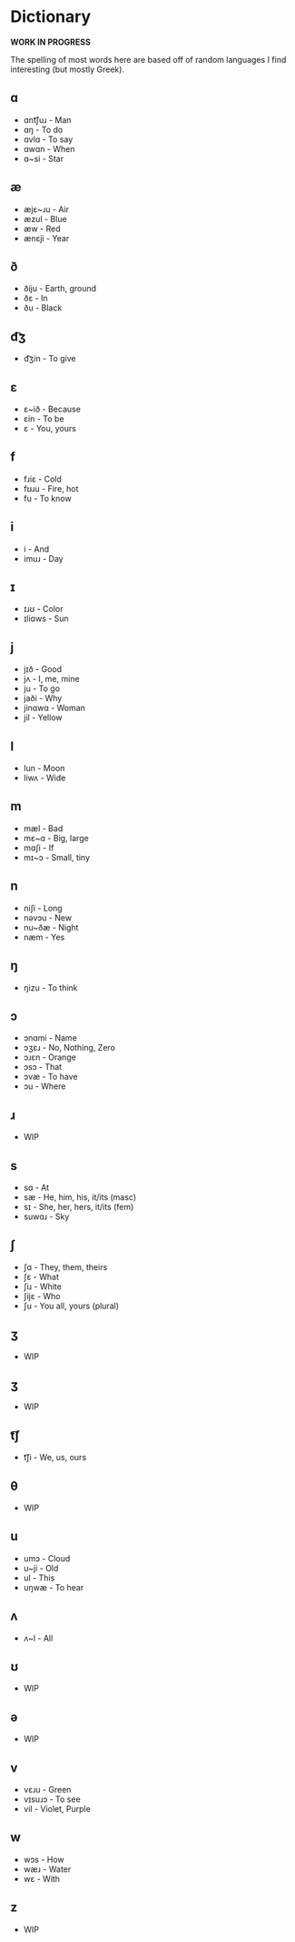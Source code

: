 # Dictionary
**WORK IN PROGRESS**

The spelling of most words here are based off of random languages I find interesting (but mostly Greek).

## ɑ
* ɑnt͡ʃuɹ - Man
* ɑŋ - To do
* ɑvlɑ - To say
* ɑwɑn - When
* ɑ~si - Star

## æ
* æjɛ~ɹu - Air
* æzul - Blue
* æw - Red
* ænɛji - Year

## ð
* ðiju - Earth, ground
* ðɛ - In
* ðu - Black

## d͡ʒ
* d͡ʒin - To give

## ɛ
* ɛ~ið - Because
* ɛin - To be
* ɛ - You, yours

## f
* fɹiɛ - Cold
* fʊɹu - Fire, hot
* fu - To know

## i
* i - And
* imuɹ - Day

## ɪ
* ɪɹʊ - Color
* ɪliɑws - Sun

## j
* jɪð - Good
* jʌ - I, me, mine
* ju - To go
* jaði - Why
* jinɑwɑ - Woman
* jil - Yellow

## l
* lun - Moon
* liwʌ - Wide

## m
* mæl - Bad
* mɛ~ɑ - Big, large
* mɑʃi - If
* mɪ~ɔ - Small, tiny

## n
* niʃi - Long
* nəvɔu - New
* nu~ðæ - Night
* næm - Yes

## ŋ
* ŋizu - To think

## ɔ
* ɔnɑmi - Name
* ɔʒɛɹ - No, Nothing, Zero
* ɔɹɛn - Orange
* ɔsɔ - That
* ɔvæ - To have
* ɔu - Where

## ɹ
* WIP

## s
* sɑ - At
* sæ - He, him, his, it/its (masc)
* sɪ - She, her, hers, it/its (fem)
* suwɑɹ - Sky

## ʃ
* ʃɑ - They, them, theirs
* ʃɛ - What
* ʃiɹ - White
* ʃijɛ - Who
* ʃu - You all, yours (plural)

## ʒ
* WIP

## ʒ
* WIP

## t͡ʃ
* t͡ʃi - We, us, ours

## θ
* WIP

## u
* umɔ - Cloud
* u~ji - Old
* ul - This
* uŋwæ - To hear

## ʌ
* ʌ~l - All

## ʊ
* WIP

## ə
* WIP

## v
* vɛɹu - Green
* vɪsuɹɔ - To see
* vil - Violet, Purple

## w
* wɔs - How
* wæɹ - Water
* wɛ - With

## z
* WIP